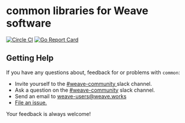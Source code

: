 # common libraries for Weave software

[![Circle CI](https://circleci.com/gh/weaveworks/common/tree/master.svg?style=shield)](https://circleci.com/gh/weaveworks/common/tree/master)
[![Go Report Card](https://goreportcard.com/badge/github.com/weaveworks/common)](https://goreportcard.com/report/github.com/weaveworks/common)


## <a name="help"></a>Getting Help

If you have any questions about, feedback for or problems with `common`:

- Invite yourself to the <a href="https://weaveworks.github.io/community-slack/" target="_blank"> #weave-community </a> slack channel.
- Ask a question on the <a href="https://weave-community.slack.com/messages/general/"> #weave-community</a> slack channel.
- Send an email to <a href="mailto:weave-users@weave.works">weave-users@weave.works</a>
- <a href="https://github.com/weaveworks/common/issues/new">File an issue.</a>

Your feedback is always welcome!

